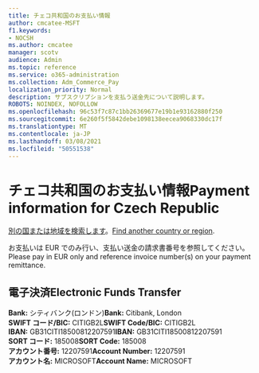 ```yaml
---
title: チェコ共和国のお支払い情報
author: cmcatee-MSFT
f1.keywords:
- NOCSH
ms.author: cmcatee
manager: scotv
audience: Admin
ms.topic: reference
ms.service: o365-administration
ms.collection: Adm_Commerce_Pay
localization_priority: Normal
description: サブスクリプションを支払う送金先について説明します。
ROBOTS: NOINDEX, NOFOLLOW
ms.openlocfilehash: 96c53f7c87c1bb26369677e19b1e93162880f250
ms.sourcegitcommit: 6e260f5f5842debe1098138eecea9068330dc17f
ms.translationtype: MT
ms.contentlocale: ja-JP
ms.lasthandoff: 03/08/2021
ms.locfileid: "50551538"
---
```

# <a name="payment-information-for-czech-republic"></a><span data-ttu-id="96b8b-103">チェコ共和国のお支払い情報</span><span class="sxs-lookup"><span data-stu-id="96b8b-103">Payment information for Czech Republic</span></span>

<span data-ttu-id="96b8b-104">[別の国または地域を検索します](../billing-and-payments/pay-for-your-subscription.md)。</span><span class="sxs-lookup"><span data-stu-id="96b8b-104">[Find another country or region](../billing-and-payments/pay-for-your-subscription.md).</span></span>

<span data-ttu-id="96b8b-105">お支払いは EUR でのみ行い、支払い送金の請求書番号を参照してください。</span><span class="sxs-lookup"><span data-stu-id="96b8b-105">Please pay in EUR only and reference invoice number(s) on your payment remittance.</span></span>

## <a name="electronic-funds-transfer"></a><span data-ttu-id="96b8b-106">電子決済</span><span class="sxs-lookup"><span data-stu-id="96b8b-106">Electronic Funds Transfer</span></span>

<span data-ttu-id="96b8b-107">**Bank:** シティバンク(ロンドン)</span><span class="sxs-lookup"><span data-stu-id="96b8b-107">**Bank:** Citibank, London</span></span>  
<span data-ttu-id="96b8b-108">**SWIFT コード/BIC:** CITIGB2L</span><span class="sxs-lookup"><span data-stu-id="96b8b-108">**SWIFT Code/BIC:** CITIGB2L</span></span>  
<span data-ttu-id="96b8b-109">**IBAN:** GB31CITI18500812207591</span><span class="sxs-lookup"><span data-stu-id="96b8b-109">**IBAN:** GB31CITI18500812207591</span></span>  
<span data-ttu-id="96b8b-110">**SORT コード:** 185008</span><span class="sxs-lookup"><span data-stu-id="96b8b-110">**SORT Code:** 185008</span></span>  
<span data-ttu-id="96b8b-111">**アカウント番号:** 12207591</span><span class="sxs-lookup"><span data-stu-id="96b8b-111">**Account Number:** 12207591</span></span>  
<span data-ttu-id="96b8b-112">**アカウント名:** MICROSOFT</span><span class="sxs-lookup"><span data-stu-id="96b8b-112">**Account Name:** MICROSOFT</span></span>  
